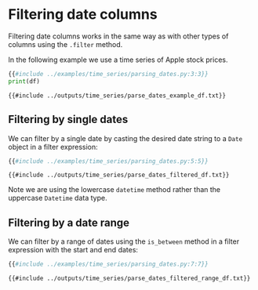# Filtering date columns

Filtering date columns works in the same way as with other types of columns using the `.filter` method.

In the following example we use a time series of Apple stock prices.

```python
{{#include ../examples/time_series/parsing_dates.py:3:3}}
print(df)
```

```text
{{#include ../outputs/time_series/parse_dates_example_df.txt}}
```

## Filtering by single dates

We can filter by a single date by casting the desired date string to a `Date` object
in a filter expression:

```python
{{#include ../examples/time_series/parsing_dates.py:5:5}}
```

```text
{{#include ../outputs/time_series/parse_dates_filtered_df.txt}}
```

Note we are using the lowercase `datetime` method rather than the uppercase `Datetime` data type.

## Filtering by a date range

We can filter by a range of dates using the `is_between` method in a filter expression with the start and end dates:

```python
{{#include ../examples/time_series/parsing_dates.py:7:7}}
```

```text
{{#include ../outputs/time_series/parse_dates_filtered_range_df.txt}}
```
